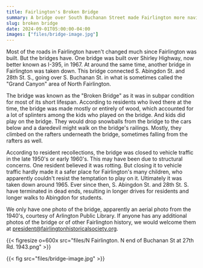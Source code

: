 ```yaml
---
title: Fairlington's Broken Bridge
summary: A bridge over South Buchanan Street made Fairlington more navigable, but it wasn't built to last.
slug: broken bridge
date: 2024-09-01T05:00:00-04:00
images: ["files/bridge-image.jpg"]
---
```


Most of the roads in Fairlington haven't changed much since Fairlington was built. But the bridges have. One bridge was built over Shirley Highway, now better known as I-395, in 1967. At around the same time, another bridge in Fairlington was taken down. This bridge connected S. Abingdon St. and 28th St. S., going over S. Buchanan St. in what is sometimes called the "Grand Canyon" area of North Fairlington.

The bridge was known as the "Broken Bridge" as it was in subpar condition for most of its short lifespan. According to residents who lived there at the time, the bridge was made mostly or entirely of wood, which accounted for a lot of splinters among the kids who played on the bridge. And kids did play on the bridge. They would drop snowballs from the bridge to the cars below and a daredevil might walk on the bridge's railings. Mostly, they climbed on the rafters underneath the bridge, sometimes falling from the rafters as well.

According to resident recollections, the bridge was closed to vehicle traffic in the late 1950's or early 1960's. This may have been due to structural concerns. One resident believed it was rotting. But closing it to vehicle traffic hardly made it a safer place for Fairlington's many children, who apparently couldn't resist the temptation to play on it. Ultimately it was taken down around 1965. Ever since then, S. Abingdon St. and 28th St. S. have terminated in dead ends, resulting in longer drives for residents and longer walks to Abingdon for students.

We only have one photo of the bridge, apparently an aerial photo from the 1940's, courtesy of Arlington Public Library. If anyone has any additional photos of the bridge or of other Fairlington history, we would welcome them at president@fairlingtonhistoricalsociety.org.

{{< figresize o=600x src="files/N Fairlington. N end of Buchanan St at 27th Rd. 1943.png" >}}

{{< fig src="files/bridge-image.jpg" >}}